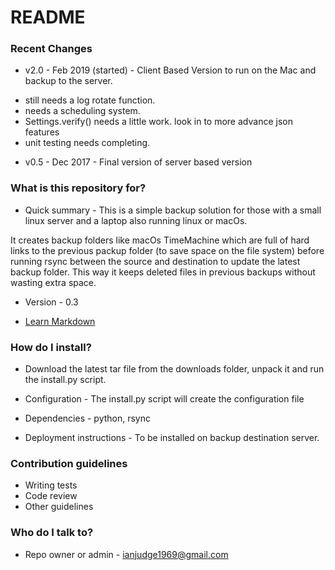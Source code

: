 # README #

### Recent Changes ###

+ v2.0 - Feb 2019 (started) - Client Based Version to run on the Mac and backup to the server.
 * still needs a log rotate function.
 * needs a scheduling system.
 * Settings.verify() needs a little work. look in to more advance json features
 * unit testing needs completing.
 
+ v0.5 - Dec 2017 - Final version of server based version
 
### What is this repository for? ###

* Quick summary - This is a simple backup solution for those with a small linux server and a laptop also running linux or macOs.

It creates backup folders like macOs TimeMachine which are full of hard links to the previous packup folder (to save space on 
the file system) before running rsync between the source and destination to update the latest backup folder.  This way it keeps
deleted files in previous backups without wasting extra space.

* Version - 0.3

* [Learn Markdown](https://bitbucket.org/tutorials/markdowndemo)

### How do I install? ###

* Download the latest tar file from the downloads folder, unpack it and run the install.py script.

* Configuration - The install.py script will create the configuration file

* Dependencies - python, rsync

* Deployment instructions - To be installed on backup destination server.

### Contribution guidelines ###

* Writing tests
* Code review
* Other guidelines

### Who do I talk to? ###

* Repo owner or admin - ianjudge1969@gmail.com
